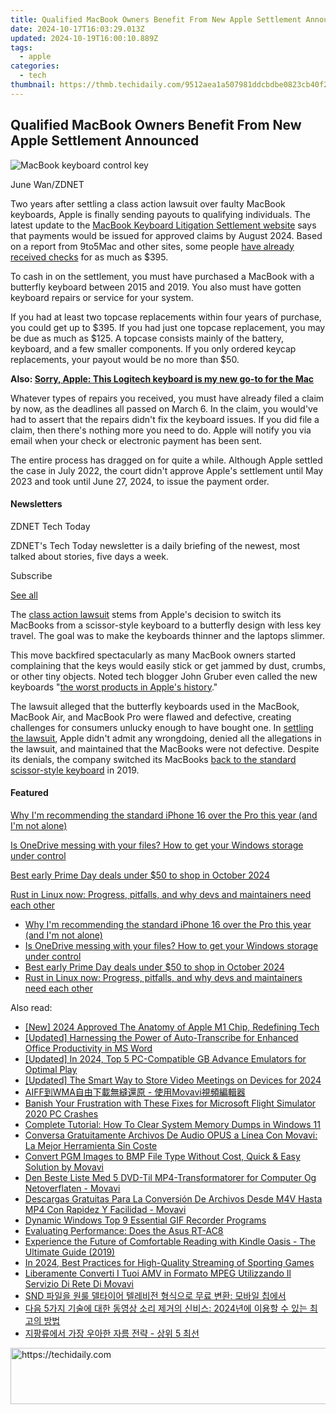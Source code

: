 ```yaml
---
title: Qualified MacBook Owners Benefit From New Apple Settlement Announced
date: 2024-10-17T16:03:29.013Z
updated: 2024-10-19T16:00:10.889Z
tags:
  - apple
categories:
  - tech
thumbnail: https://thmb.techidaily.com/9512aea1a507981ddcbdbe0823cb40f28338d2e0f0685c6e003300aac2dc1534.jpg
---
```


## Qualified MacBook Owners Benefit From New Apple Settlement Announced

![MacBook keyboard control key](https://www.zdnet.com/a/img/resize/e06baddbc76f9ed5027b8db797be3bfbe2156c51/2022/12/08/ed2bb1d6-08c2-4a29-ac44-7f88c9bc5626/pxl-20221208-204842960.jpg?auto=webp&width=1280)

June Wan/ZDNET

Two years after settling a class action lawsuit over faulty MacBook keyboards, Apple is finally sending payouts to qualifying individuals. The latest update to the [MacBook Keyboard Litigation Settlement website](https://www.keyboardsettlement.com) says that payments would be issued for approved claims by August 2024\. Based on a report from 9to5Mac and other sites, some people [have already received checks](https://9to5mac.com/2024/08/03/apple-payout-butterfly-keyboard/) for as much as $395.

To cash in on the settlement, you must have purchased a MacBook with a butterfly keyboard between 2015 and 2019\. You also must have gotten keyboard repairs or service for your system.

If you had at least two topcase replacements within four years of purchase, you could get up to $395\. If you had just one topcase replacement, you may be due as much as $125\. A topcase consists mainly of the battery, keyboard, and a few smaller components. If you only ordered keycap replacements, your payout would be no more than $50.

**Also: [Sorry, Apple: This Logitech keyboard is my new go-to for the Mac](https://www.zdnet.com/home-and-office/smart-office/sorry-apple-this-logitech-keyboard-is-my-new-go-to-for-the-mac/)**

Whatever types of repairs you received, you must have already filed a claim by now, as the deadlines all passed on March 6\. In the claim, you would've had to assert that the repairs didn't fix the keyboard issues. If you did file a claim, then there's nothing more you need to do. Apple will notify you via email when your check or electronic payment has been sent.

The entire process has dragged on for quite a while. Although Apple settled the case in July 2022, the court didn't approve Apple's settlement until May 2023 and took until June 27, 2024, to issue the payment order.

#### Newsletters

ZDNET Tech Today

ZDNET's Tech Today newsletter is a daily briefing of the newest, most talked about stories, five days a week.

 Subscribe

[See all](https://www.zdnet.com/newsletters/)

The [class action lawsuit](https://www.zdnet.com/article/apple-agrees-to-settle-class-action-suit-over-problematic-butterfly-keyboards/) stems from Apple's decision to switch its MacBooks from a scissor-style keyboard to a butterfly design with less key travel. The goal was to make the keyboards thinner and the laptops slimmer. 

This move backfired spectacularly as many MacBook owners started complaining that the keys would easily stick or get jammed by dust, crumbs, or other tiny objects. Noted tech blogger John Gruber even called the new keyboards "[the worst products in Apple's history](https://daringfireball.net/linked/2019/03/27/strn-kyboard)."

The lawsuit alleged that the butterfly keyboards used in the MacBook, MacBook Air, and MacBook Pro were flawed and defective, creating challenges for consumers unlucky enough to have bought one. In [settling the lawsuit](https://chimicles.com/wp-content/uploads/2022/07/Settlement-Agreement-H0112783xCF4AF.pdf), Apple didn't admit any wrongdoing, denied all the allegations in the lawsuit, and maintained that the MacBooks were not defective. Despite its denials, the company switched its MacBooks [back to the standard scissor-style keyboard](https://www.zdnet.com/article/new-16-inch-macbook-pro-teardown-reveals-old-scissor-switch-keyboard-in-all-its-glory/) in 2019.

#### Featured

[Why I'm recommending the standard iPhone 16 over the Pro this year (and I'm not alone)](https://www.zdnet.com/article/why-im-recommending-the-standard-iphone-16-over-the-pro-this-year-and-im-not-alone/ "Why I'm recommending the standard iPhone 16 over the Pro this year (and I'm not alone)")

[Is OneDrive messing with your files? How to get your Windows storage under control](https://www.zdnet.com/article/is-onedrive-messing-with-your-files-how-to-get-your-windows-storage-under-control/ "Is OneDrive messing with your files? How to get your Windows storage under control")

[Best early Prime Day deals under $50 to shop in October 2024](https://www.zdnet.com/article/best-early-prime-day-deals-under-50/ "Best early Prime Day deals under $50 to shop in October 2024")

[Rust in Linux now: Progress, pitfalls, and why devs and maintainers need each other](https://www.zdnet.com/article/rust-in-linux-now-progress-pitfalls-and-why-devs-and-maintainers-need-each-other/ "Rust in Linux now: Progress, pitfalls, and why devs and maintainers need each other")

* [Why I'm recommending the standard iPhone 16 over the Pro this year (and I'm not alone)](https://www.zdnet.com/article/why-im-recommending-the-standard-iphone-16-over-the-pro-this-year-and-im-not-alone/ "Why I'm recommending the standard iPhone 16 over the Pro this year (and I'm not alone)")
* [Is OneDrive messing with your files? How to get your Windows storage under control](https://www.zdnet.com/article/is-onedrive-messing-with-your-files-how-to-get-your-windows-storage-under-control/ "Is OneDrive messing with your files? How to get your Windows storage under control")
* [Best early Prime Day deals under $50 to shop in October 2024](https://www.zdnet.com/article/best-early-prime-day-deals-under-50/ "Best early Prime Day deals under $50 to shop in October 2024")
* [Rust in Linux now: Progress, pitfalls, and why devs and maintainers need each other](https://www.zdnet.com/article/rust-in-linux-now-progress-pitfalls-and-why-devs-and-maintainers-need-each-other/ "Rust in Linux now: Progress, pitfalls, and why devs and maintainers need each other")

<ins class="adsbygoogle"
     style="display:block"
     data-ad-format="autorelaxed"
     data-ad-client="ca-pub-7571918770474297"
     data-ad-slot="1223367746"></ins>

<ins class="adsbygoogle"
     style="display:block"
     data-ad-client="ca-pub-7571918770474297"
     data-ad-slot="8358498916"
     data-ad-format="auto"
     data-full-width-responsive="true"></ins>

<span class="atpl-alsoreadstyle">Also read:</span>
<div><ul>
<li><a href="https://fox-info.techidaily.com/new-2024-approved-the-anatomy-of-apple-m1-chip-redefining-tech/"><u>[New] 2024 Approved The Anatomy of Apple M1 Chip, Redefining Tech</u></a></li>
<li><a href="https://some-knowledge.techidaily.com/updated-harnessing-the-power-of-auto-transcribe-for-enhanced-office-productivity-in-ms-word/"><u>[Updated] Harnessing the Power of Auto-Transcribe for Enhanced Office Productivity in MS Word</u></a></li>
<li><a href="https://screen-sharing-recording.techidaily.com/updated-in-2024-top-5-pc-compatible-gb-advance-emulators-for-optimal-play/"><u>[Updated] In 2024, Top 5 PC-Compatible GB Advance Emulators for Optimal Play</u></a></li>
<li><a href="https://remote-screen-capture.techidaily.com/updated-the-smart-way-to-store-video-meetings-on-devices-for-2024/"><u>[Updated] The Smart Way to Store Video Meetings on Devices for 2024</u></a></li>
<li><a href="https://technical-tips.techidaily.com/aiffwma-movavi/"><u>AIFF到WMA自由下載無縫還原 - 使用Movavi視頻編輯器</u></a></li>
<li><a href="https://win-answers.techidaily.com/banish-your-frustration-with-these-fixes-for-microsoft-flight-simulator-2020-pc-crashes/"><u>Banish Your Frustration with These Fixes for Microsoft Flight Simulator 2020 PC Crashes</u></a></li>
<li><a href="https://win-forum.techidaily.com/complete-tutorial-how-to-clear-system-memory-dumps-in-windows-11/"><u>Complete Tutorial: How To Clear System Memory Dumps in Windows 11</u></a></li>
<li><a href="https://technical-tips.techidaily.com/conversa-gratuitamente-archivos-de-audio-opus-a-linea-con-movavi-la-mejor-herramienta-sin-coste/"><u>Conversa Gratuitamente Archivos De Audio OPUS a Línea Con Movavi: La Mejor Herramienta Sin Coste</u></a></li>
<li><a href="https://technical-tips.techidaily.com/convert-pgm-images-to-bmp-file-type-without-cost-quick-and-easy-solution-by-movavi/"><u>Convert PGM Images to BMP File Type Without Cost, Quick & Easy Solution by Movavi</u></a></li>
<li><a href="https://technical-tips.techidaily.com/den-beste-liste-med-5-dvd-til-mp4-transformatorer-for-computer-og-netoverflaten-movavi/"><u>Den Beste Liste Med 5 DVD-Til MP4-Transformatorer for Computer Og Netoverflaten - Movavi</u></a></li>
<li><a href="https://technical-tips.techidaily.com/descargas-gratuitas-para-la-conversion-de-archivos-desde-m4v-hasta-mp4-con-rapidez-y-facilidad-movavi/"><u>Descargas Gratuitas Para La Conversión De Archivos Desde M4V Hasta MP4 Con Rapidez Y Facilidad - Movavi</u></a></li>
<li><a href="https://remote-screen-capture.techidaily.com/dynamic-windows-top-9-essential-gif-recorder-programs/"><u>Dynamic Windows Top 9 Essential GIF Recorder Programs</u></a></li>
<li><a href="https://buynow-tips.techidaily.com/evaluating-performance-does-the-asus-rt-ac8/"><u>Evaluating Performance: Does the Asus RT-AC8</u></a></li>
<li><a href="https://buynow-reviews.techidaily.com/experience-the-future-of-comfortable-reading-with-kindle-oasis-the-ultimate-guide-2019/"><u>Experience the Future of Comfortable Reading with Kindle Oasis - The Ultimate Guide (2019)</u></a></li>
<li><a href="https://screen-video-capture.techidaily.com/in-2024-best-practices-for-high-quality-streaming-of-sporting-games/"><u>In 2024, Best Practices for High-Quality Streaming of Sporting Games</u></a></li>
<li><a href="https://technical-tips.techidaily.com/liberamente-converti-i-tuoi-amv-in-formato-mpeg-utilizzando-il-servizio-di-rete-di-movavi/"><u>Liberamente Converti I Tuoi AMV in Formato MPEG Utilizzando Il Servizio Di Rete Di Movavi</u></a></li>
<li><a href="https://technical-tips.techidaily.com/snd/"><u>SND 파일을 원룰 델타이어 텔레비전 형식으로 무료 변환: 모바일 칩에서</u></a></li>
<li><a href="https://technical-tips.techidaily.com/5-2024/"><u>다음 5가지 기술에 대한 동영상 소리 제거의 신비스: 2024년에 이용할 수 있는 최고의 방법</u></a></li>
<li><a href="https://technical-tips.techidaily.com/5/"><u>지팡류에서 가장 우아한 자름 전략 - 상위 5 최선</u></a></li>
</ul></div>

<!-- affiliate ads begin -->
<a href="https://versadesk.pxf.io/c/5597632/1815679/21290" target="_top" id="1815679">
  <img src="//a.impactradius-go.com/display-ad/21290-1815679" border="0" alt="https://techidaily.com" width="728" height="90"/>
</a>
<img height="0" width="0" src="https://versadesk.pxf.io/i/5597632/1815679/21290" style="position:absolute;visibility:hidden;" border="0" />
<!-- affiliate ads end -->

